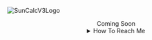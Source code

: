![SunCalcV3Logo](https://github.com/user-attachments/assets/94820669-5c6c-416a-af9d-fe5db5bbb9e4)

<div align="center">Coming Soon

<details><summary>How To Reach Me</summary>

   📫 **Email:** sunny.suncode@outlook.com
   
   🖥️ **Discord Server:** https://bit.ly/SN_CD
</details>

</div>

